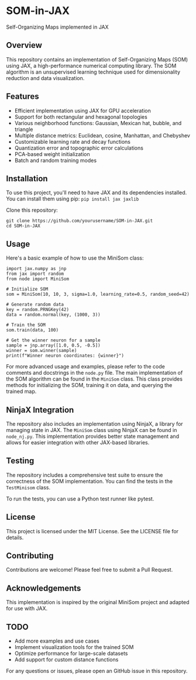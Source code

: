 # SOM-in-JAX
Self-Organizing Maps implemented in JAX

## Overview

This repository contains an implementation of Self-Organizing Maps (SOM) using JAX, a high-performance numerical computing library. The SOM algorithm is an unsupervised learning technique used for dimensionality reduction and data visualization.


## Features

- Efficient implementation using JAX for GPU acceleration
- Support for both rectangular and hexagonal topologies
- Various neighborhood functions: Gaussian, Mexican hat, bubble, and triangle
- Multiple distance metrics: Euclidean, cosine, Manhattan, and Chebyshev
- Customizable learning rate and decay functions
- Quantization error and topographic error calculations
- PCA-based weight initialization
- Batch and random training modes


## Installation

To use this project, you'll need to have JAX and its dependencies installed. You can install them using pip:
`pip install jax jaxlib`

Clone this repository:
```
git clone https://github.com/yourusername/SOM-in-JAX.git
cd SOM-in-JAX
```

## Usage

Here's a basic example of how to use the MiniSom class:
```
import jax.numpy as jnp
from jax import random
from node import MiniSom

# Initialize SOM
som = MiniSom(10, 10, 3, sigma=1.0, learning_rate=0.5, random_seed=42)

# Generate random data
key = random.PRNGKey(42)
data = random.normal(key, (1000, 3))

# Train the SOM
som.train(data, 100)

# Get the winner neuron for a sample
sample = jnp.array([1.0, 0.5, -0.5])
winner = som.winner(sample)
print(f"Winner neuron coordinates: {winner}")
```

For more advanced usage and examples, please refer to the code comments and docstrings in the `node.py` file. The main implementation of the SOM algorithm can be found in the `MiniSom` class.  This class provides methods for initializing the SOM, training it on data, and querying the trained map.


## NinjaX Integration

The repository also includes an implementation using NinjaX, a library for managing state in JAX. The `MiniSom` class using NinjaX can be found in `node_nj.py`. 
This implementation provides better state management and allows for easier integration with other JAX-based libraries.


## Testing

The repository includes a comprehensive test suite to ensure the correctness of the SOM implementation. You can find the tests in the `TestMinisom` class.

To run the tests, you can use a Python test runner like pytest.

## License

This project is licensed under the MIT License. See the LICENSE file for details.

## Contributing

Contributions are welcome! Please feel free to submit a Pull Request.

## Acknowledgements
This implementation is inspired by the original MiniSom project and adapted for use with JAX.

## TODO
- Add more examples and use cases
- Implement visualization tools for the trained SOM
- Optimize performance for large-scale datasets
- Add support for custom distance functions

For any questions or issues, please open an GitHub issue in this repository.